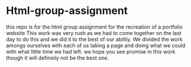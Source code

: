 # Html-group-assignment
this repo is for the html group assignment for the recreation of a portfolio website
This work was very rush as we had to come together on the last day to do this and we did it to the best of our abiltiy.
We divided the work amongs ourselves with each of us taking a page and doing what we could with what little time we had left. we hope you see promise in this work though it will definiely not be the best one.

